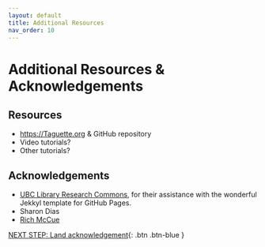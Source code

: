 ```yaml
---
layout: default
title: Additional Resources
nav_order: 10
---
```

# Additional Resources & Acknowledgements

## Resources

- https://Taguette.org & GitHub repository
- Video tutorials?
- Other tutorials?

## Acknowledgements

- [UBC Library Research Commons](https://github.com/ubc-library-rc/), for their assistance with the wonderful Jekkyl template for GitHub Pages.
- Sharon Dias
- [Rich McCue](https://richmccue.com/)

[NEXT STEP: Land acknowledgement](land-acknowledgement.html){: .btn .btn-blue }
